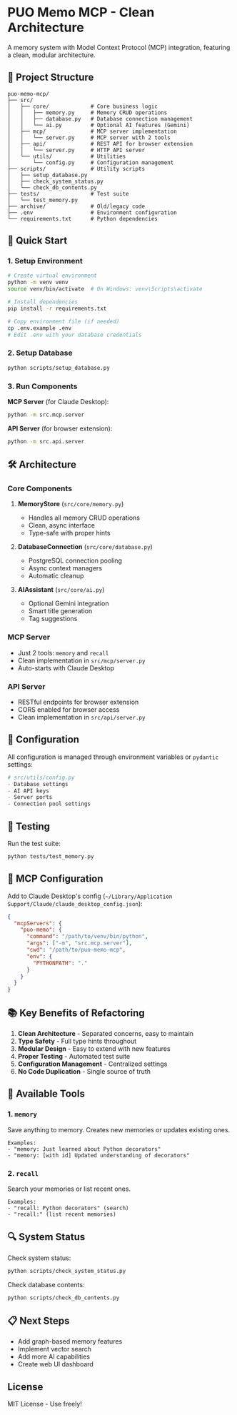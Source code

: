 # PUO Memo MCP - Clean Architecture

A memory system with Model Context Protocol (MCP) integration, featuring a clean, modular architecture.

## 📁 Project Structure

```
puo-memo-mcp/
├── src/
│   ├── core/             # Core business logic
│   │   ├── memory.py     # Memory CRUD operations
│   │   ├── database.py   # Database connection management
│   │   └── ai.py         # Optional AI features (Gemini)
│   ├── mcp/              # MCP server implementation
│   │   └── server.py     # MCP server with 2 tools
│   ├── api/              # REST API for browser extension
│   │   └── server.py     # HTTP API server
│   └── utils/            # Utilities
│       └── config.py     # Configuration management
├── scripts/              # Utility scripts
│   ├── setup_database.py
│   ├── check_system_status.py
│   └── check_db_contents.py
├── tests/                # Test suite
│   └── test_memory.py
├── archive/              # Old/legacy code
├── .env                  # Environment configuration
└── requirements.txt      # Python dependencies
```

## 🚀 Quick Start

### 1. Setup Environment

```bash
# Create virtual environment
python -m venv venv
source venv/bin/activate  # On Windows: venv\Scripts\activate

# Install dependencies
pip install -r requirements.txt

# Copy environment file (if needed)
cp .env.example .env
# Edit .env with your database credentials
```

### 2. Setup Database

```bash
python scripts/setup_database.py
```

### 3. Run Components

**MCP Server** (for Claude Desktop):
```bash
python -m src.mcp.server
```

**API Server** (for browser extension):
```bash
python -m src.api.server
```

## 🛠 Architecture

### Core Components

1. **MemoryStore** (`src/core/memory.py`)
   - Handles all memory CRUD operations
   - Clean, async interface
   - Type-safe with proper hints

2. **DatabaseConnection** (`src/core/database.py`)
   - PostgreSQL connection pooling
   - Async context managers
   - Automatic cleanup

3. **AIAssistant** (`src/core/ai.py`)
   - Optional Gemini integration
   - Smart title generation
   - Tag suggestions

### MCP Server

- Just 2 tools: `memory` and `recall`
- Clean implementation in `src/mcp/server.py`
- Auto-starts with Claude Desktop

### API Server

- RESTful endpoints for browser extension
- CORS enabled for browser access
- Clean implementation in `src/api/server.py`

## 📝 Configuration

All configuration is managed through environment variables or `pydantic` settings:

```python
# src/utils/config.py
- Database settings
- AI API keys
- Server ports
- Connection pool settings
```

## 🧪 Testing

Run the test suite:

```bash
python tests/test_memory.py
```

## 🔧 MCP Configuration

Add to Claude Desktop's config (`~/Library/Application Support/Claude/claude_desktop_config.json`):

```json
{
  "mcpServers": {
    "puo-memo": {
      "command": "/path/to/venv/bin/python",
      "args": ["-m", "src.mcp.server"],
      "cwd": "/path/to/puo-memo-mcp",
      "env": {
        "PYTHONPATH": "."
      }
    }
  }
}
```

## 📚 Key Benefits of Refactoring

1. **Clean Architecture** - Separated concerns, easy to maintain
2. **Type Safety** - Full type hints throughout
3. **Modular Design** - Easy to extend with new features
4. **Proper Testing** - Automated test suite
5. **Configuration Management** - Centralized settings
6. **No Code Duplication** - Single source of truth

## 🎯 Available Tools

### 1. `memory`
Save anything to memory. Creates new memories or updates existing ones.
```
Examples: 
- "memory: Just learned about Python decorators"
- "memory: [with id] Updated understanding of decorators"
```

### 2. `recall`
Search your memories or list recent ones.
```
Examples:
- "recall: Python decorators" (search)
- "recall:" (list recent memories)
```

## 🔍 System Status

Check system status:
```bash
python scripts/check_system_status.py
```

Check database contents:
```bash
python scripts/check_db_contents.py
```

## 📋 Next Steps

- Add graph-based memory features
- Implement vector search
- Add more AI capabilities
- Create web UI dashboard

## License

MIT License - Use freely!